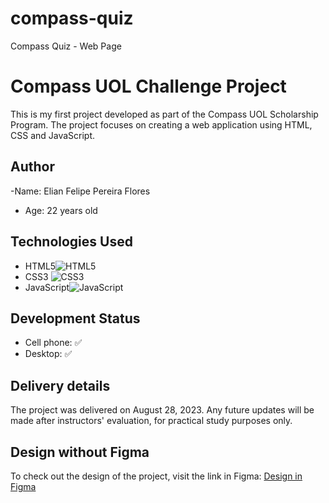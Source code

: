 # compass-quiz
Compass Quiz - Web Page

# Compass UOL Challenge Project

This is my first project developed as part of the Compass UOL Scholarship Program. The project focuses on creating a web application using HTML, CSS and JavaScript.

## Author
-Name: Elian Felipe Pereira Flores
- Age: 22 years old

## Technologies Used
- HTML5![HTML5](https://img.shields.io/badge/html5-%23E34F26.svg?style=for-the-badge&logo=html5&logoColor=white)
- CSS3 ![CSS3](https://img.shields.io/badge/css3-%231572B6.svg?style=for-the-badge&logo=css3&logoColor=white)
- JavaScript![JavaScript](https://img.shields.io/badge/JavaScript-%23F7DF1E.svg?style=for-the-badge&logo=javascript&logoColor=black)

## Development Status
- Cell phone: ✅
- Desktop: ✅

## Delivery details
The project was delivered on August 28, 2023. Any future updates will be made after instructors' evaluation, for practical study purposes only.

## Design without Figma
To check out the design of the project, visit the link in Figma:
[Design in Figma](https://www.figma.com/file/lb8YnlygMTI3RiAY8KKDCB/survey-form---desktop-type-(Community)?node-id=0%3A1&mode=dev)
